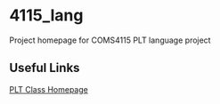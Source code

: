 # 4115_lang
Project homepage for COMS4115 PLT language project

## Useful Links ##
[PLT Class Homepage](http://www.cs.columbia.edu/~sedwards/classes/2015/4115-fall/index.html)